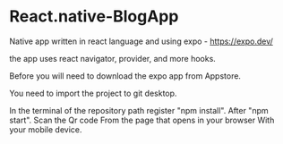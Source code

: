 # React.native-BlogApp

Native app written in react language and using expo - https://expo.dev/ 

the app uses react navigator, provider, and more hooks.


Before you will need to download the expo app from Appstore.

You need to import the project to git desktop.

In the terminal of the repository path register "npm install".
After "npm start".
Scan the Qr code From the page that opens in your browser With your mobile device.
